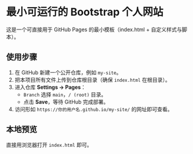 # 最小可运行的 Bootstrap 个人网站

这是一个可直接用于 GitHub Pages 的最小模板（index.html + 自定义样式与脚本）。

## 使用步骤

1. 在 GitHub 新建一个公开仓库，例如 `my-site`。
2. 把本项目所有文件上传到仓库根目录（确保 `index.html` 在根目录）。
3. 进入仓库 **Settings → Pages**：
   - `Branch` 选择 `main`，`/ (root)` 目录。
   - 点击 **Save**，等待 GitHub 完成部署。
4. 访问形如 `https://你的用户名.github.io/my-site/` 的网址即可查看。

## 本地预览
直接用浏览器打开 `index.html` 即可。

